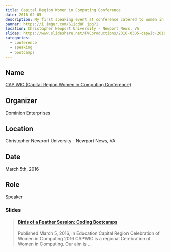 ```yaml
---
title: Capital Region Women in Computing Conference
date: 2016-02-05
description: My first speaking event at conference catered to women in technology.
banner: https://i.imgur.com/S1icd8P.jpg?1
location: Christopher Newport University - Newport News, VA
slides: https://www.slideshare.net/FVCproductions/2016-0305-capwic-2016
categories:
  - conference
  - speaking
  - bootcamps
---
```


## Name

[CAP WIC (Capital Region Women in Computing Conference)](https://capwic.org 'CAP WIC (Capital Region Women in Computing Conference)')

## Organizer

Dominion Enterprises

## Location

Christopher Newport University - Newport News, VA

## Date

March 5th, 2016

## Role

Speaker

### Slides

<blockquote class="embedly-card"><h4><a href="https://www.slideshare.net/FVCproductions/2016-0305-capwic-2016">Birds of a Feather Session: Coding Bootcamps</a></h4><p>Published March 5, 2016, in Education Capital Region Celebration of Women in Computing 2016 CAPWIC is a regional Celebration of Women in Computing. Our aim is ...</p></blockquote>
<script async src="//cdn.embedly.com/widgets/platform.js" charset="UTF-8"></script>
